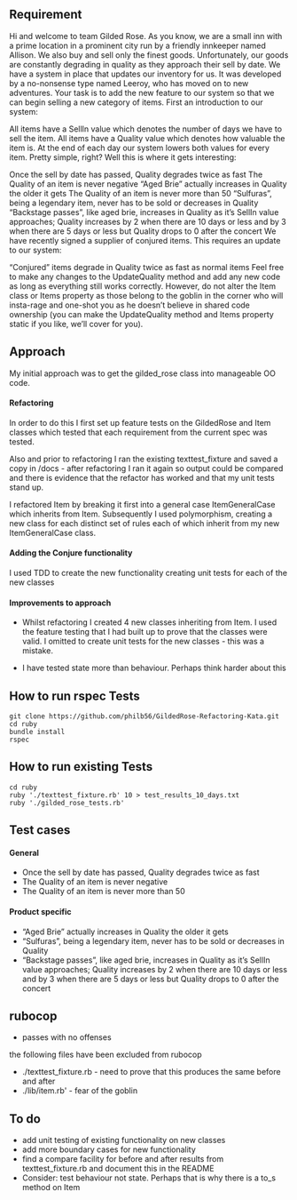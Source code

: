 
## Requirement

Hi and welcome to team Gilded Rose. As you know, we are a small inn with a prime location in a prominent city run by a friendly innkeeper named Allison. We also buy and sell only the finest goods. Unfortunately, our goods are constantly degrading in quality as they approach their sell by date. We have a system in place that updates our inventory for us. It was developed by a no-nonsense type named Leeroy, who has moved on to new adventures. Your task is to add the new feature to our system so that we can begin selling a new category of items. First an introduction to our system:

All items have a SellIn value which denotes the number of days we have to sell the item. All items have a Quality value which denotes how valuable the item is. At the end of each day our system lowers both values for every item. Pretty simple, right? Well this is where it gets interesting:

Once the sell by date has passed, Quality degrades twice as fast
The Quality of an item is never negative
“Aged Brie” actually increases in Quality the older it gets
The Quality of an item is never more than 50
“Sulfuras”, being a legendary item, never has to be sold or decreases in Quality
“Backstage passes”, like aged brie, increases in Quality as it’s SellIn value approaches; Quality increases by 2 when there are 10 days or less and by 3 when there are 5 days or less but Quality drops to 0 after the concert
We have recently signed a supplier of conjured items. This requires an update to our system:

“Conjured” items degrade in Quality twice as fast as normal items
Feel free to make any changes to the UpdateQuality method and add any new code as long as everything still works correctly. However, do not alter the Item class or Items property as those belong to the goblin in the corner who will insta-rage and one-shot you as he doesn’t believe in shared code ownership (you can make the UpdateQuality method and Items property static if you like, we’ll cover for you).

## Approach

My initial approach was to get the gilded_rose class into manageable OO code.

#### Refactoring

In order to do this I first set up feature tests on the GildedRose and Item classes which tested that each requirement from the current spec was tested.

Also and prior to refactoring I ran the existing texttest_fixture and saved a copy in /docs - after refactoring I ran it again so output could be compared and there is evidence that the refactor has worked and that my unit tests stand up.

I refactored Item by breaking it first into a general case ItemGeneralCase which inherits from Item. Subsequently I used polymorphism, creating a new class for each distinct set of rules each of which inherit from my new ItemGeneralCase class.

#### Adding the Conjure functionality

I used TDD to create the new functionality creating unit tests for each of the new classes

#### Improvements to approach

* Whilst refactoring I created 4 new classes inheriting from Item. I used the feature testing that I had built up to prove that the classes were valid. I omitted to create unit tests for the new classes - this was a mistake.

* I have tested state more than behaviour. Perhaps think harder about this

## How to run rspec Tests

```
git clone https://github.com/philb56/GildedRose-Refactoring-Kata.git
cd ruby
bundle install
rspec
```
## How to run existing Tests

```
cd ruby
ruby './texttest_fixture.rb' 10 > test_results_10_days.txt
ruby './gilded_rose_tests.rb'
```

## Test cases

#### General
* Once the sell by date has passed, Quality degrades twice as fast
* The Quality of an item is never negative
* The Quality of an item is never more than 50

#### Product specific
* “Aged Brie” actually increases in Quality the older it gets
* “Sulfuras”, being a legendary item, never has to be sold or decreases in Quality
* “Backstage passes”, like aged brie, increases in Quality as it’s SellIn value approaches; Quality increases by 2 when there are 10 days or less and by 3 when there are 5 days or less but Quality drops to 0 after the concert

## rubocop

* passes with no offenses

the following files have been excluded from rubocop
* ./texttest_fixture.rb - need to prove that this produces the same before and after
* ./lib/item.rb' - fear of the goblin

## To do
* add unit testing of existing functionality on new classes
* add more boundary cases for new functionality
* find a compare facility for before and after results from texttest_fixture.rb and document this in the README
* Consider: test behaviour not state. Perhaps that is why there is a to_s method on Item
